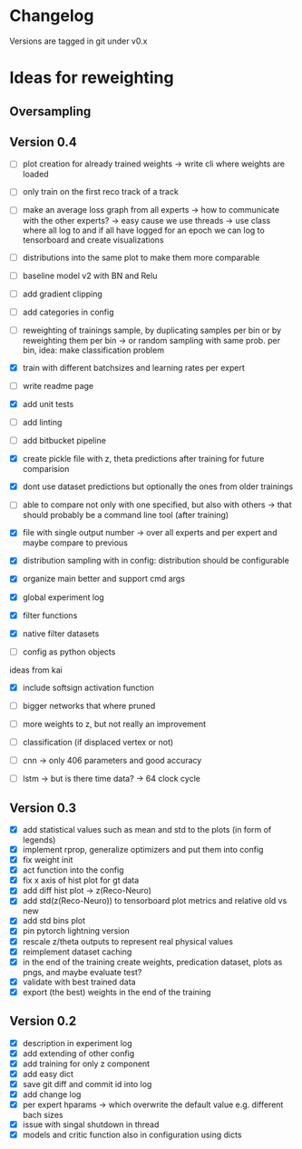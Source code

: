# Changelog
Versions are tagged in git under v0.x

# Ideas for reweighting

## Oversampling



## Version 0.4
- [ ] plot creation for already trained weights -> write cli where weights are loaded
- [ ] only train on the first reco track of a track
- [ ] make an average loss graph from all experts -> how to communicate with the other experts? -> easy cause we use threads -> use class where all log to and if all have logged for an epoch we can log to tensorboard and create visualizations
- [ ] distributions into the same plot to make them more comparable
- [ ] baseline model v2 with BN and Relu
- [ ] add gradient clipping
- [ ] add categories in config
- [ ] reweighting of trainings sample, by duplicating samples per bin or by reweighting them per bin -> or random sampling with same prob. per bin, idea: make classification problem
- [x] train with different batchsizes and learning rates per expert
- [ ] write readme page
- [x] add unit tests
- [ ] add linting
- [ ] add bitbucket pipeline
- [x] create pickle file with z, theta predictions after training for future comparision
- [x] dont use dataset predictions but optionally the ones from older trainings
- [ ] able to compare not only with one specified, but also with others -> that should probably be a command line tool (after training)
- [x] file with single output number -> over all experts and per expert and maybe compare to previous
- [x] distribution sampling with in config: distribution should be configurable
- [x] organize main better and support cmd args
- [x] global experiment log
- [x] filter functions
- [x] native filter datasets
- [ ] config as python objects


ideas from kai
- [x] include softsign activation function
- [ ] bigger networks that where pruned
- [ ] more weights to z, but not really an improvement
- [ ] classification (if displaced vertex or not)
- [ ] cnn -> only 406 parameters and good accuracy
- [ ] lstm -> but is there time data? -> 64 clock cycle


## Version 0.3
- [x] add statistical values such as mean and std to the plots (in form of legends)
- [x] implement rprop, generalize optimizers and put them into config
- [x] fix weight init
- [x] act function into the config
- [x] fix x axis of hist plot for gt data
- [x] add diff hist plot -> z(Reco-Neuro)
- [x] add std(z(Reco-Neuro)) to tensorboard plot metrics and relative old vs new
- [x] add std bins plot
- [x] pin pytorch lightning version
- [x] rescale z/theta outputs to represent real physical values
- [x] reimplement dataset caching
- [x] in the end of the training create weights, predication dataset, plots as pngs, and maybe evaluate test?
- [x] validate with best trained data
- [x] export (the best) weights in the end of the training

## Version 0.2
- [x] description in experiment log
- [x] add extending of other config
- [x] add training for only z component
- [x] add easy dict
- [x] save git diff and commit id into log
- [x] add change log
- [x] per expert hparams -> which overwrite the default value e.g. different bach sizes
- [x] issue with singal shutdown in thread
- [x] models and critic function also in configuration using dicts